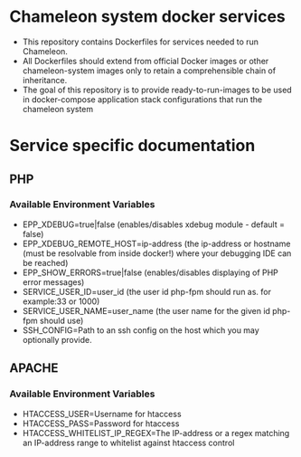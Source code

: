 # Chameleon system docker services

* This repository contains Dockerfiles for services needed to run Chameleon.
* All Dockerfiles should extend from official Docker images or other chameleon-system images only to retain a comprehensible chain of inheritance.
* The goal of this repository is to provide ready-to-run-images to be used in docker-compose application stack configurations that run the chameleon system

# Service specific documentation

## PHP

### Available Environment Variables

* EPP_XDEBUG=true|false (enables/disables xdebug module - default = false)
* EPP_XDEBUG_REMOTE_HOST=ip-address (the ip-address or hostname (must be resolvable from inside docker!) where your debugging IDE can be reached)
* EPP_SHOW_ERRORS=true|false (enables/disables displaying of PHP error messages)
* SERVICE_USER_ID=user_id (the user id php-fpm should run as. for example:33 or 1000)
* SERVICE_USER_NAME=user_name (the user name for the given id php-fpm should use)
* SSH_CONFIG=Path to an ssh config on the host which you may optionally provide.
## APACHE

### Available Environment Variables

* HTACCESS_USER=Username for htaccess
* HTACCESS_PASS=Password for htaccess
* HTACCESS_WHITELIST_IP_REGEX=The IP-address or a regex matching an IP-address range to whitelist against htaccess control
